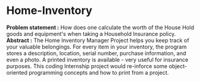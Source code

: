 # Home-Inventory
**Problem statement :** How does one calculate the worth of the House Hold goods and equipment's when taking a Household Insurance policy.
**Abstract :** The Home Inventory Manager Project helps you keep track of your valuable belongings. For every item in your inventory, the program stores a description, location, serial number, purchase information, and even a photo. A printed inventory is available - very useful for insurance purposes. This coding Internship project would re-inforce some object-oriented programming concepts and how to print from a project.

